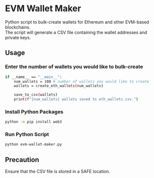 # EVM Wallet Maker

Python script to bulk-create wallets for Ethereum and other EVM-based blockchains. <br />
The script will generate a CSV file containing the wallet addresses and private keys.

## Usage

### Enter the number of wallets you would like to bulk-create

```bash
if __name__ == "__main__":
    num_wallets = 100 # number of wallets you would like to create
    wallets = create_eth_wallets(num_wallets)

    save_to_csv(wallets)
    print(f"{num_wallets} wallets saved to eth_wallets.csv.")
```

### Install Python Packages

```bash
python -m pip install web3
```

### Run Python Script

```bash
python evm-wallet-maker.py
```

## Precaution

Ensure that the CSV file is stored in a SAFE location.
